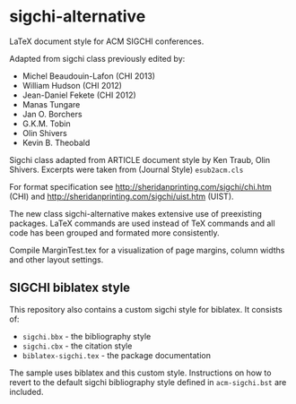 sigchi-alternative
==================

LaTeX document style for ACM SIGCHI conferences. 

Adapted from sigchi class previously edited by:
*  Michel Beaudouin-Lafon (CHI 2013)
*  William Hudson         (CHI 2012)
*  Jean-Daniel Fekete     (CHI 2012)
*  Manas Tungare
*  Jan O. Borchers
*  G.K.M. Tobin
*  Olin Shivers
*  Kevin B. Theobald

Sigchi class adapted from ARTICLE document style by Ken Traub, Olin Shivers.
Excerpts were taken from (Journal Style) `esub2acm.cls`

For format specification see http://sheridanprinting.com/sigchi/chi.htm (CHI) and http://sheridanprinting.com/sigchi/uist.htm (UIST).

The new class sigchi-alternative makes extensive use of preexisting packages.
LaTeX commands are used instead of TeX commands and all code has been grouped and formated more consistently.

Compile MarginTest.tex for a visualization of page margins, column widths and other layout settings.


SIGCHI biblatex style
---------------------

This repository also contains a custom sigchi style for biblatex. It consists of:
* `sigchi.bbx` - the bibliography style
* `sigchi.cbx` - the citation style
* `biblatex-sigchi.tex` - the package documentation

The sample uses biblatex and this custom style.
Instructions on how to revert to the default sigchi bibliography style defined in `acm-sigchi.bst` are included.